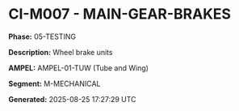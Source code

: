 # CI-M007 - MAIN-GEAR-BRAKES

**Phase:** 05-TESTING

**Description:** Wheel brake units

**AMPEL:** AMPEL-01-TUW (Tube and Wing)

**Segment:** M-MECHANICAL

**Generated:** 2025-08-25 17:27:29 UTC
